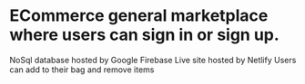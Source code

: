 # ECommerce general marketplace where users can sign in or sign up.
NoSql database hosted by Google Firebase
Live site hosted by Netlify
Users can add to their bag and remove items
